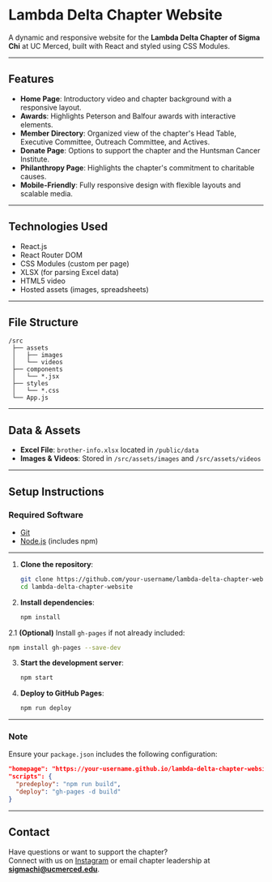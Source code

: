 # Lambda Delta Chapter Website

A dynamic and responsive website for the **Lambda Delta Chapter of Sigma Chi** at UC Merced, built with React and styled using CSS Modules.

---

## Features

- **Home Page**: Introductory video and chapter background with a responsive layout.
- **Awards**: Highlights Peterson and Balfour awards with interactive elements.
- **Member Directory**: Organized view of the chapter's Head Table, Executive Committee, Outreach Committee, and Actives.
- **Donate Page**: Options to support the chapter and the Huntsman Cancer Institute.
- **Philanthropy Page**: Highlights the chapter's commitment to charitable causes.
- **Mobile-Friendly**: Fully responsive design with flexible layouts and scalable media.

---

## Technologies Used

- React.js
- React Router DOM
- CSS Modules (custom per page)
- XLSX (for parsing Excel data)
- HTML5 video
- Hosted assets (images, spreadsheets)

---

## File Structure

```
/src
 ├── assets
 │   ├── images
 │   └── videos
 ├── components
 │   └── *.jsx
 ├── styles
 │   └── *.css
 └── App.js
```

---

## Data & Assets

- **Excel File**: `brother-info.xlsx` located in `/public/data`
- **Images & Videos**: Stored in `/src/assets/images` and `/src/assets/videos`

---

## Setup Instructions

### Required Software

- [Git](https://git-scm.com/downloads)
- [Node.js](https://nodejs.org) (includes npm)

---

1. **Clone the repository**:
   ```bash
   git clone https://github.com/your-username/lambda-delta-chapter-website.git
   cd lambda-delta-chapter-website
   ```

2. **Install dependencies**:
   ```bash
   npm install
   ```

2.1 **(Optional)** Install `gh-pages` if not already included:
   ```bash
   npm install gh-pages --save-dev
   ```

3. **Start the development server**:
   ```bash
   npm start
   ```

4. **Deploy to GitHub Pages**:
   ```bash
   npm run deploy
   ```

---

### Note

Ensure your `package.json` includes the following configuration:

```json
"homepage": "https://your-username.github.io/lambda-delta-chapter-website",
"scripts": {
  "predeploy": "npm run build",
  "deploy": "gh-pages -d build"
}
```

---

## Contact

Have questions or want to support the chapter?  
Connect with us on [Instagram](https://instagram.com/ucmsigmachi) or email chapter leadership at **sigmachi@ucmerced.edu**.

